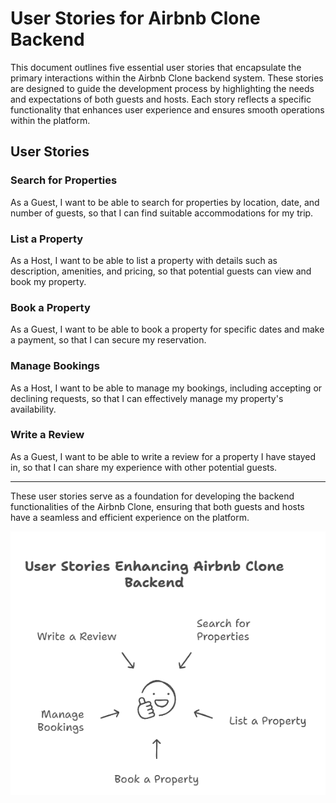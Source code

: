 # User Stories for Airbnb Clone Backend

This document outlines five essential user stories that encapsulate the primary interactions within the Airbnb Clone backend system. These stories are designed to guide the development process by highlighting the needs and expectations of both guests and hosts. Each story reflects a specific functionality that enhances user experience and ensures smooth operations within the platform.

## User Stories

### Search for Properties
As a Guest, I want to be able to search for properties by location, date, and number of guests, so that I can find suitable accommodations for my trip.

### List a Property
As a Host, I want to be able to list a property with details such as description, amenities, and pricing, so that potential guests can view and book my property.

### Book a Property
As a Guest, I want to be able to book a property for specific dates and make a payment, so that I can secure my reservation.

### Manage Bookings
As a Host, I want to be able to manage my bookings, including accepting or declining requests, so that I can effectively manage my property's availability.

### Write a Review
As a Guest, I want to be able to write a review for a property I have stayed in, so that I can share my experience with other potential guests.

---

These user stories serve as a foundation for developing the backend functionalities of the Airbnb Clone, ensuring that both guests and hosts have a seamless and efficient experience on the platform.

![Use Case Diagram](User_Stories.png)
